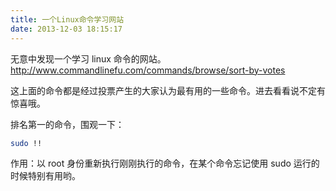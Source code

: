 ```yaml
---
title: 一个Linux命令学习网站
date: 2013-12-03 18:15:17
---
```


无意中发现一个学习 linux 命令的网站。<a href="http://www.commandlinefu.com/commands/browse/sort-by-votes" target="_blank">http://www.commandlinefu.com/commands/browse/sort-by-votes</a>

这上面的命令都是经过投票产生的大家认为最有用的一些命令。进去看看说不定有惊喜哦。

排名第一的命令，围观一下：

```bash
sudo !!
```

作用：以 root 身份重新执行刚刚执行的命令，在某个命令忘记使用 sudo 运行的时候特别有用哟。
